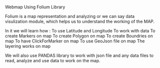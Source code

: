 Webmap Using Folium Library

Folium is a map representation and analyzing or we can say data visulization module, which helps us to understand the working of the MAP.

In it we will learn how :
  To use Latitude and Longitude
  To work with data
  To create Markers on map
  To create Polygon on map
  To create Boundries on map
  To have ClickForMarker on map
  To use GeoJson file on map
  The layering works on map

We will also use PANDAS library to work with json file and any data files to read, analyze and use data to work on the map.

